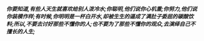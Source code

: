 ***你要知道,有些人天生就喜欢给别人泼冷水;你聪明,他们说你心机重;你努力,他们说你装模作样;有时候,你明明是一杯白开水,却被生生的逼成了满肚子委屈的碳酸饮料;所以,不要去讨好那些不懂你的人;也不要为了那些不懂你的观众,去演绎自己不擅长的人生;***